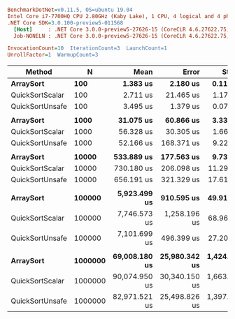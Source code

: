``` ini

BenchmarkDotNet=v0.11.5, OS=ubuntu 19.04
Intel Core i7-7700HQ CPU 2.80GHz (Kaby Lake), 1 CPU, 4 logical and 4 physical cores
.NET Core SDK=3.0.100-preview5-011568
  [Host]     : .NET Core 3.0.0-preview5-27626-15 (CoreCLR 4.6.27622.75, CoreFX 4.700.19.22408), 64bit RyuJIT
  Job-NONELN : .NET Core 3.0.0-preview5-27626-15 (CoreCLR 4.6.27622.75, CoreFX 4.700.19.22408), 64bit RyuJIT

InvocationCount=10  IterationCount=3  LaunchCount=1  
UnrollFactor=1  WarmupCount=3  

```
|          Method |       N |          Mean |         Error |        StdDev |        Median | Ratio | RatioSD |
|---------------- |-------- |--------------:|--------------:|--------------:|--------------:|------:|--------:|
|       **ArraySort** |     **100** |      **1.383 us** |      **2.180 us** |     **0.1195 us** |      **1.387 us** |  **1.00** |    **0.00** |
| QuickSortScalar |     100 |      2.711 us |     21.465 us |     1.1766 us |      2.129 us |  2.02 |    1.05 |
| QuickSortUnsafe |     100 |      3.495 us |      1.379 us |     0.0756 us |      3.538 us |  2.54 |    0.17 |
|                 |         |               |               |               |               |       |         |
|       **ArraySort** |    **1000** |     **31.075 us** |     **60.866 us** |     **3.3363 us** |     **29.808 us** |  **1.00** |    **0.00** |
| QuickSortScalar |    1000 |     56.328 us |     30.305 us |     1.6611 us |     55.920 us |  1.82 |    0.14 |
| QuickSortUnsafe |    1000 |     52.166 us |    168.371 us |     9.2290 us |     47.895 us |  1.71 |    0.45 |
|                 |         |               |               |               |               |       |         |
|       **ArraySort** |   **10000** |    **533.889 us** |    **177.563 us** |     **9.7328 us** |    **532.174 us** |  **1.00** |    **0.00** |
| QuickSortScalar |   10000 |    730.180 us |    206.098 us |    11.2969 us |    728.355 us |  1.37 |    0.02 |
| QuickSortUnsafe |   10000 |    656.191 us |    321.329 us |    17.6131 us |    658.641 us |  1.23 |    0.04 |
|                 |         |               |               |               |               |       |         |
|       **ArraySort** |  **100000** |  **5,923.499 us** |    **910.595 us** |    **49.9128 us** |  **5,938.023 us** |  **1.00** |    **0.00** |
| QuickSortScalar |  100000 |  7,746.573 us |  1,258.196 us |    68.9660 us |  7,760.508 us |  1.31 |    0.02 |
| QuickSortUnsafe |  100000 |  7,101.699 us |    496.399 us |    27.2093 us |  7,109.938 us |  1.20 |    0.01 |
|                 |         |               |               |               |               |       |         |
|       **ArraySort** | **1000000** | **69,008.180 us** | **25,980.342 us** | **1,424.0702 us** | **68,257.100 us** |  **1.00** |    **0.00** |
| QuickSortScalar | 1000000 | 90,074.950 us | 30,340.150 us | 1,663.0460 us | 89,201.107 us |  1.31 |    0.00 |
| QuickSortUnsafe | 1000000 | 82,971.521 us | 25,498.826 us | 1,397.6767 us | 82,399.885 us |  1.20 |    0.04 |
